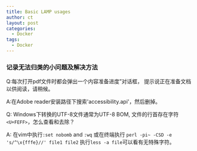 ```yaml
---
title: Basic LAMP usages
author: ct
layout: post
categories:
  - Docker
tags:
  - Docker
---
```



### 记录无法归类的小问题及解决方法

Q:每次打开pdf文件时都会弹出一个内容准备进度”对话框，
提示说正在准备文档以供阅读，请稍候。

A:在Adobe reader安装路径下搜索'accessibility.api'，然后删掉。

Q: Windows下转换的UTF-8文件通常为UTF-8 BOM, 文件的行首存在字符
`<U+FEFF>`，怎么查看和去除？

A: 在vim中执行`:set nobomb` and `:wq` 
或在终端执行 `perl -pi~ -CSD -e 's/^\x{fffe}//' file1 file2`
执行`less -a file`可以看有无特殊字符。





